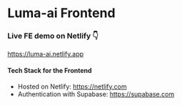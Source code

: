 # Luma-ai Frontend

### Live FE demo on Netlify 👇

https://luma-ai.netlify.app

#### Tech Stack for the Frontend

- Hosted on Netlify: https://netlify.com
- Authentication with Supabase: https://supabase.com
